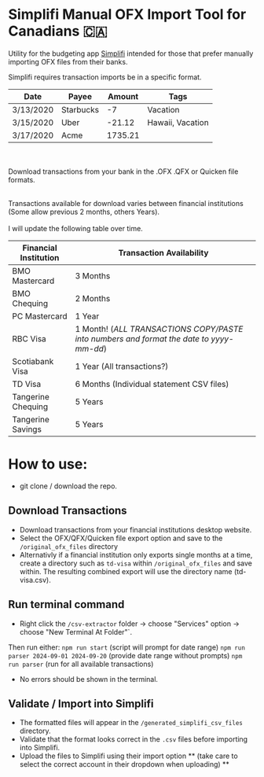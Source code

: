 # Simplifi Manual OFX Import Tool for Canadians 🇨🇦



Utility for the budgeting app [Simplifi](https://www.quicken.com/products/simplifi/) intended for those that prefer manually importing OFX files from their banks.


Simplifi requires transaction imports be in a specific format.

|Date     |Payee    |Amount |Tags            |
|---------|---------|-------|----------------|
|3/13/2020|Starbucks|-7     |Vacation        |
|3/15/2020|Uber     |-21.12 |Hawaii, Vacation|
|3/17/2020|Acme     |1735.21|                |

<br><br>
Download transactions from your bank in the .OFX .QFX or Quicken file formats. 
<br><br>

Transactions available for download varies between financial institutions (Some allow previous 2 months, others Years). 
<br><br>
I will update the following table over time.

|Financial Institution|Transaction Availability    |
|---------------------|----------------------------|
|BMO Mastercard       |3 Months                    |
|BMO Chequing         |2 Months                    |
|PC Mastercard        |1 Year                      |
|RBC Visa             |1 Month! (*ALL TRANSACTIONS COPY/PASTE into numbers and format the date to yyyy-mm-dd*)|
|Scotiabank Visa      |1 Year (All transactions?)  |
|TD Visa              |6 Months (Individual statement CSV files)|
|Tangerine Chequing   |5 Years                     |
|Tangerine Savings    |5 Years                     |


# How to use:
- git clone / download the repo.

## Download Transactions

- Download transactions from your financial institutions desktop website.
- Select the OFX/QFX/Quicken file export option and save to the `/original_ofx_files` directory
- Alternativly if a financial institution only exports single months at a time, create a directory such as `td-visa` within `/original_ofx_files` and save within. The resulting combined export will use the directory name (td-visa.csv).

## Run terminal command

- Right click the `/csv-extractor` folder -> choose "Services" option -> choose "New Terminal At Folder"`.

Then run either:
`npm run start` (script will prompt for date range)
`npm run parser 2024-09-01 2024-09-20` (provide date range without prompts)
`npm run parser` (run for all available transactions)

- No errors should be shown in the terminal.

## Validate / Import into Simplifi

- The formatted files will appear in the `/generated_simplifi_csv_files` directory.
- Validate that the format looks correct in the `.csv` files before importing into Simplifi.
- Upload the files to Simplifi using their import option ** (take care to select the correct account in their dropdown when uploading) **
